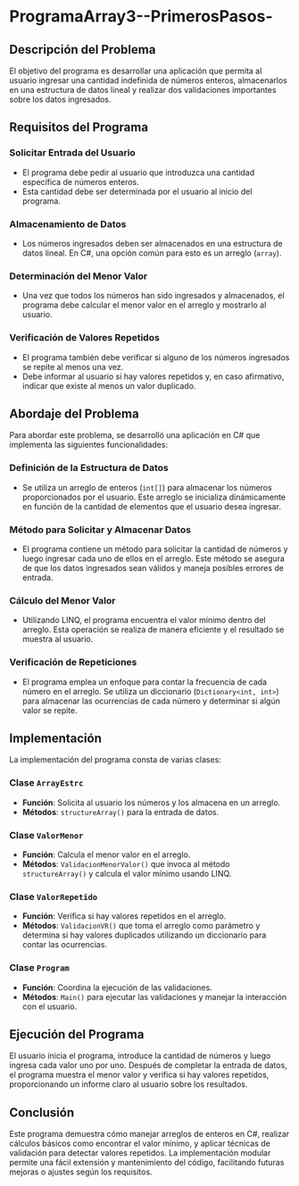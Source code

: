 # ProgramaArray3--PrimerosPasos-

## Descripción del Problema

El objetivo del programa es desarrollar una aplicación que permita al usuario ingresar una cantidad indefinida de números enteros, almacenarlos en una estructura de datos lineal y realizar dos validaciones importantes sobre los datos ingresados.

## Requisitos del Programa

### Solicitar Entrada del Usuario

- El programa debe pedir al usuario que introduzca una cantidad específica de números enteros.
- Esta cantidad debe ser determinada por el usuario al inicio del programa.

### Almacenamiento de Datos

- Los números ingresados deben ser almacenados en una estructura de datos lineal. En C#, una opción común para esto es un arreglo (`array`).

### Determinación del Menor Valor

- Una vez que todos los números han sido ingresados y almacenados, el programa debe calcular el menor valor en el arreglo y mostrarlo al usuario.

### Verificación de Valores Repetidos

- El programa también debe verificar si alguno de los números ingresados se repite al menos una vez.
- Debe informar al usuario si hay valores repetidos y, en caso afirmativo, indicar que existe al menos un valor duplicado.

## Abordaje del Problema

Para abordar este problema, se desarrolló una aplicación en C# que implementa las siguientes funcionalidades:

### Definición de la Estructura de Datos

- Se utiliza un arreglo de enteros (`int[]`) para almacenar los números proporcionados por el usuario. Este arreglo se inicializa dinámicamente en función de la cantidad de elementos que el usuario desea ingresar.

### Método para Solicitar y Almacenar Datos

- El programa contiene un método para solicitar la cantidad de números y luego ingresar cada uno de ellos en el arreglo. Este método se asegura de que los datos ingresados sean válidos y maneja posibles errores de entrada.

### Cálculo del Menor Valor

- Utilizando LINQ, el programa encuentra el valor mínimo dentro del arreglo. Esta operación se realiza de manera eficiente y el resultado se muestra al usuario.

### Verificación de Repeticiones

- El programa emplea un enfoque para contar la frecuencia de cada número en el arreglo. Se utiliza un diccionario (`Dictionary<int, int>`) para almacenar las ocurrencias de cada número y determinar si algún valor se repite.

## Implementación

La implementación del programa consta de varias clases:

### Clase `ArrayEstrc`

- **Función**: Solicita al usuario los números y los almacena en un arreglo.
- **Métodos**: `structureArray()` para la entrada de datos.

### Clase `ValorMenor`

- **Función**: Calcula el menor valor en el arreglo.
- **Métodos**: `ValidacionMenorValor()` que invoca al método `structureArray()` y calcula el valor mínimo usando LINQ.

### Clase `ValorRepetido`

- **Función**: Verifica si hay valores repetidos en el arreglo.
- **Métodos**: `ValidacionVR()` que toma el arreglo como parámetro y determina si hay valores duplicados utilizando un diccionario para contar las ocurrencias.

### Clase `Program`

- **Función**: Coordina la ejecución de las validaciones.
- **Métodos**: `Main()` para ejecutar las validaciones y manejar la interacción con el usuario.

## Ejecución del Programa

El usuario inicia el programa, introduce la cantidad de números y luego ingresa cada valor uno por uno. Después de completar la entrada de datos, el programa muestra el menor valor y verifica si hay valores repetidos, proporcionando un informe claro al usuario sobre los resultados.

## Conclusión

Este programa demuestra cómo manejar arreglos de enteros en C#, realizar cálculos básicos como encontrar el valor mínimo, y aplicar técnicas de validación para detectar valores repetidos. La implementación modular permite una fácil extensión y mantenimiento del código, facilitando futuras mejoras o ajustes según los requisitos.
